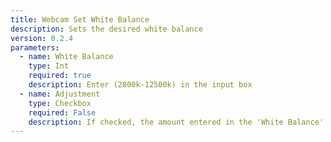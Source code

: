 ```yaml
---
title: Webcam Set White Balance
description: Sets the desired white balance
version: 0.2.4
parameters:
  - name: White Balance
    type: Int
    required: true
    description: Enter (2800k-12500k) in the input box
  - name: Adjustment
    type: Checkbox
    required: False
    description: If checked, the amount entered in the 'White Balance' box will be added to the current setting
---
```

